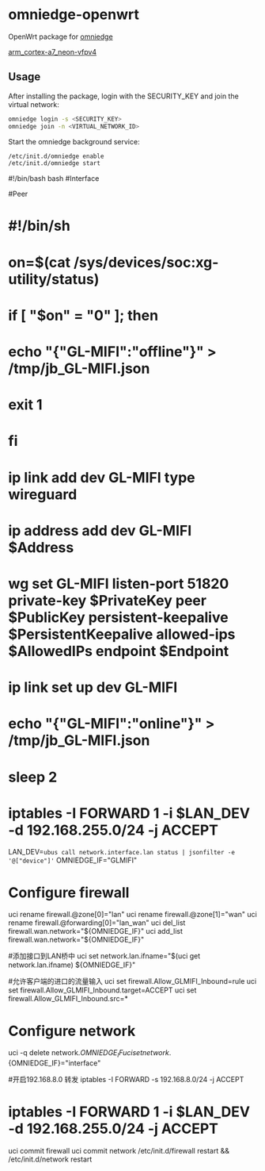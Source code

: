 # omniedge-openwrt

OpenWrt package for [omniedge](https://github.com/omniedgeio/omniedge)

[arm_cortex-a7_neon-vfpv4](https://openwrt.org/docs/techref/instructionset/arm_cortex-a7_neon-vfpv4)

## Usage

After installing the package, login with the SECURITY_KEY and join the virtual network:

```bash
omniedge login -s <SECURITY_KEY>
omniedge join -n <VIRTUAL_NETWORK_ID>
```

Start the omniedge background service:

```bash
/etc/init.d/omniedge enable
/etc/init.d/omniedge start
```

#!/bin/bash bash
#Interface

#Peer


# #!/bin/sh
# on=$(cat /sys/devices/soc:xg-utility/status)
# if [ "$on" = "0" ]; then
# echo "{\"GL-MIFI\":\"offline\"}" > /tmp/jb_GL-MIFI.json
# exit 1
# fi
# ip link add dev GL-MIFI type wireguard
# ip address add dev GL-MIFI $Address
# wg set GL-MIFI listen-port 51820 private-key $PrivateKey peer $PublicKey persistent-keepalive $PersistentKeepalive allowed-ips $AllowedIPs endpoint $Endpoint
# ip link set up dev GL-MIFI
# echo "{\"GL-MIFI\":\"online\"}" > /tmp/jb_GL-MIFI.json
# sleep 2
# iptables -I FORWARD 1 -i $LAN_DEV -d 192.168.255.0/24 -j ACCEPT

LAN_DEV=`ubus call network.interface.lan status | jsonfilter -e '@["device"]'`
OMNIEDGE_IF="GLMIFI"
# Configure firewall
uci rename firewall.@zone[0]="lan"
uci rename firewall.@zone[1]="wan"
uci rename firewall.@forwarding[0]="lan_wan"
uci del_list firewall.wan.network="${OMNIEDGE_IF}"
uci add_list firewall.wan.network="${OMNIEDGE_IF}"

#添加接口到LAN桥中
uci set network.lan.ifname="$(uci get network.lan.ifname) ${OMNIEDGE_IF}"

#允许客户端的进口的流量输入
uci set firewall.Allow_GLMIFI_Inbound=rule
uci set firewall.Allow_GLMIFI_Inbound.target=ACCEPT
uci set firewall.Allow_GLMIFI_Inbound.src=*

# Configure network
uci -q delete network.${OMNIEDGE_IF}
uci set network.${OMNIEDGE_IF}="interface"
 
#开启192.168.8.0 转发
iptables -I FORWARD -s 192.168.8.0/24 -j ACCEPT
# iptables -I FORWARD 1 -i $LAN_DEV -d 192.168.255.0/24 -j ACCEPT

uci commit firewall
uci commit network
/etc/init.d/firewall restart && /etc/init.d/network restart
